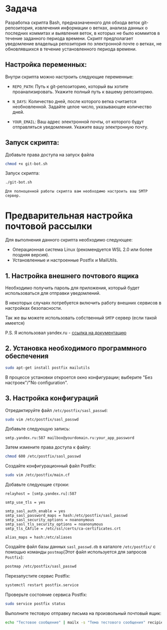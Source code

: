 # Задача

Разработка скрипта Bash, предназначенного для обхода веток git-репозитория, извлечения информации о ветках, анализа данных о последних коммитах и выявления веток, в которых не было коммитов в течение заданного периода времени. Скрипт предполагает уведомление владельца репозитория по электронной почте о ветках, не обновлявшихся в течение установленного периода времени.

## Настройка переменных:

Внутри скрипта можно настроить следующие переменные:

- `REPO_PATH`: Путь к git-репозиторию, который вы хотите проанализировать. Укажите полный путь к вашему репозиторию.

- `N_DAYS`: Количество дней, после которого ветка считается необновленной. Задайте целое число, указывающее количество дней.

- `YOUR_EMAIL`: Ваш адрес электронной почты, от которого будут отправляться уведомления. Укажите вашу электронную почту.

## Запуск скрипта:

Добавьте права доступа на запуск файла

```bash
chmod +x git-bot.sh
```

Запуск скрипта:

```bash
./git-bot.sh
```

`Для полноценной работы скрипта вам необходимо настроить ваш SMTP сервер.`

# Предварительная настройка почтовой рассылки

Для выполнения данного скрипта необходимо следующее:

- Операционная система Linux (рекомендуется WSL 2.0 или более поздняя версия).
- Установленные и настроенные Postfix и MailUtils.

## 1. Настройка внешнего почтового ящика

Необходимо получить пароль для приложения, который будет использоваться для отправки уведомлений.

В некоторых случаях потребуется включить работу внешних сервисов в настройках безопасности.

Так же вы можете использовать собственный `SMTP` сервер (если такой имеется)

P.S. Я использовал yandex.ru - [ссылка на документацию](https://yandex.ru/support/mail/mail-clients/others.html)

## 2. Установка необходимого программного обеспечения

```bash
sudo apt-get install postfix mailutils
```

В процессе установки откроется окно конфигурации; выберите "Без настроек"/"No configuration".

## 3. Настройка конфигураций

Отредактируйте файл `/etc/postfix/sasl_passwd`:

```bash
sudo vim /etc/postfix/sasl_passwd
```

Добавьте следующую запись:

```vim
smtp.yandex.ru:587 mailbox@yourdomain.ru:your_app_password
```

Затем измените права доступа к файлу:

```bash
chmod 600 /etc/postfix/sasl_passwd
```

Создайте конфигурационный файл Postfix:

```bash
sudo vim /etc/postfix/main.cf
```

Добавьте следующие строки:

```properties
relayhost = [smtp.yandex.ru]:587

smtp_use_tls = yes

smtp_sasl_auth_enable = yes
smtp_sasl_password_maps = hash:/etc/postfix/sasl_passwd
smtp_sasl_security_options = noanonymous
smtp_sasl_tls_security_options = noanonymous
smtp_tls_CAfile = /etc/ssl/certs/ca-certificates.crt

alias_maps = hash:/etc/aliases
```

Создайте файл базы данных `sasl_passwd.db` в каталоге `/etc/postfix/` с помощью команды `postmap`(Этот файл используется для запросов `Postfix`):

```bash
postmap /etc/postfix/sasl_passwd
```

Перезапустите сервис Postfix:

```bash
systemctl restart postfix.service
```

Проверьте состояние сервиса Postfix:

```bash
sudo service postfix status
```

Выполните тестовую отправку письма на произвольный почтовый ящик:

```bash
echo "Тестовое сообщение" | mailx -s "Тема тестового сообщения" recipient@domain -aFrom:mailbox@yourdomain.ru
```